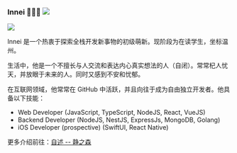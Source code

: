### Innei 🧑🏻‍💻 ![](https://visitor-badge.laobi.icu/badge?page_id=Innei.readme)

![](https://github-readme-stats.vercel.app/api?username=innei&show_icons=true&icon_color=0366d6&text_color=24292e&bg_color=ffffff&hide_title=true)

Innei 是一个热衷于探索全栈开发新事物的初级萌新。现阶段为在读学生，坐标温州。

生活中，他是一个不擅长与人交流和表达内心真实想法的人（自闭）。常常杞人忧天，并放眼于未来的人。同时又感到不安和忧郁。

在互联网领域，他常常在 GitHub 中活跃，并且向往于成为自由独立开发者。他具备以下技能：

- Web Developer (JavaScript, TypeScript, NodeJS, React, VueJS)
- Backend Developer (NodeJS, NestJS, ExpressJs, MongoDB, Golang)
- iOS Developer (prospective) (SwiftUI, React Native)

更多介绍前往：[自述 -- 静之森](https://innei.ren/about)
